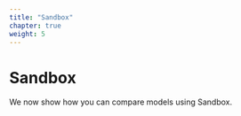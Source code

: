 ```yaml
---
title: "Sandbox"
chapter: true
weight: 5
---
```


# Sandbox

We now show how you can compare models using Sandbox.
<br>

